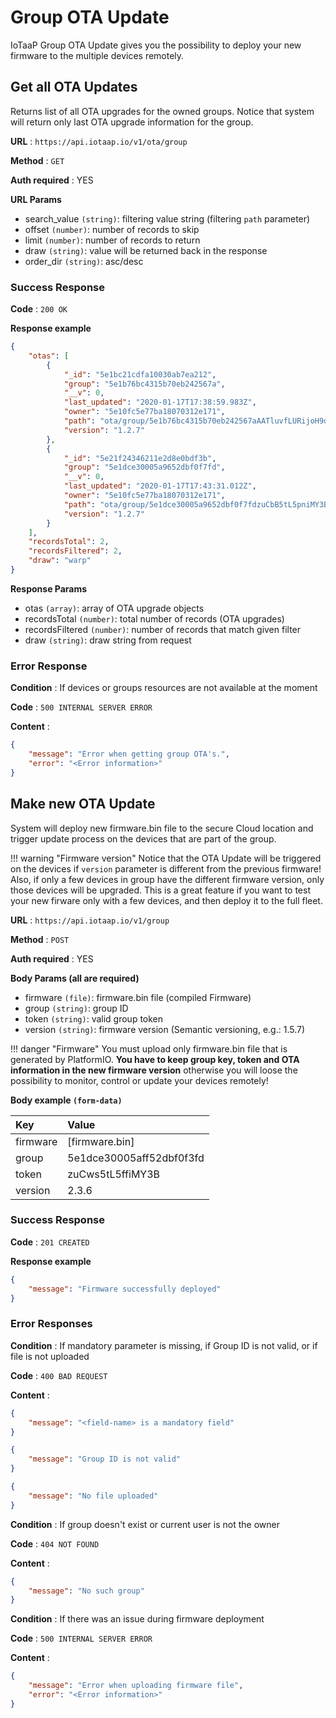 # Group OTA Update

IoTaaP Group OTA Update gives you the possibility to deploy your new firmware to the
multiple devices remotely. 

## Get all OTA Updates

Returns list of all OTA upgrades for the owned groups. Notice that system will
return only last OTA upgrade information for the group.

**URL** : `https://api.iotaap.io/v1/ota/group`

**Method** : `GET`

**Auth required** : YES

**URL Params**

- search_value `(string)`: filtering value string (filtering `path` parameter)
- offset `(number)`: number of records to skip
- limit `(number)`: number of records to return
- draw `(string)`: value will be returned back in the response
- order_dir `(string)`: asc/desc

### Success Response

**Code** : `200 OK`

**Response example**

```json
{
    "otas": [
        {
            "_id": "5e1bc21cdfa10030ab7ea212",
            "group": "5e1b76bc4315b70eb242567a",
            "__v": 0,
            "last_updated": "2020-01-17T17:38:59.983Z",
            "owner": "5e10fc5e77ba18070312e171",
            "path": "ota/group/5e1b76bc4315b70eb242567aAATluvfLURijoH9d/firmware.bin",
            "version": "1.2.7"
        },
        {
            "_id": "5e21f24346211e2d8e0bdf3b",
            "group": "5e1dce30005a9652dbf0f7fd",
            "__v": 0,
            "last_updated": "2020-01-17T17:43:31.012Z",
            "owner": "5e10fc5e77ba18070312e171",
            "path": "ota/group/5e1dce30005a9652dbf0f7fdzuCbB5tL5pniMY3B/firmware.bin",
            "version": "1.2.7"
        }
    ],
    "recordsTotal": 2,
    "recordsFiltered": 2,
    "draw": "warp"
}
```

**Response Params**

- otas `(array)`: array of OTA upgrade objects
- recordsTotal `(number)`: total number of records (OTA upgrades)
- recordsFiltered `(number)`: number of records that match given filter
- draw `(string)`: draw string from request

### Error Response

**Condition** : If devices or groups resources are not available at the moment

**Code** : `500 INTERNAL SERVER ERROR`

**Content** :

```json
{
    "message": "Error when getting group OTA's.",
    "error": "<Error information>"
}
```

## Make new OTA Update

System will deploy new firmware.bin file to the secure Cloud location and trigger update
process on the devices that are part of the group. 

!!! warning "Firmware version"
    Notice that the OTA Update will be triggered on the devices if `version` parameter is different from 
    the previous firmware! Also, if only a few devices in group have the different firmware version, only those
    devices will be upgraded. This is a great feature if you want to test your new firware only with a few devices,
    and then deploy it to the full fleet.

**URL** : `https://api.iotaap.io/v1/group`

**Method** : `POST`

**Auth required** : YES

**Body Params (all are required)**

- firmware `(file)`: firmware.bin file (compiled Firmware)
- group `(string)`: group ID
- token `(string)`: valid group token
- version `(string)`: firmware version (Semantic versioning, e.g.: 1.5.7)

!!! danger "Firmware"
    You must upload only firmware.bin file that is generated by PlatformIO. **You have to keep group key, token
    and OTA information in the new firmware version** otherwise you will loose the possibility to monitor, control
    or update your devices remotely!

**Body example `(form-data)`**

| Key      | Value                    |
| :------- | :----------------------- |
| firmware | [firmware.bin]           |
| group    | 5e1dce30005aff52dbf0f3fd |
| token    | zuCws5tL5ffiMY3B         |
| version  | 2.3.6                    |

### Success Response

**Code** : `201 CREATED`

**Response example**

```json
{
    "message": "Firmware successfully deployed"
}
```

### Error Responses

**Condition** : If mandatory parameter is missing, if Group ID is not valid, or if file is not uploaded

**Code** : `400 BAD REQUEST`

**Content** :

```json
{
    "message": "<field-name> is a mandatory field"
}
```
```json
{
    "message": "Group ID is not valid"
}
```
```json
{
    "message": "No file uploaded"
}
```

**Condition** : If group doesn't exist or current user is not the owner

**Code** : `404 NOT FOUND`

**Content** :

```json
{
    "message": "No such group"
}
```

**Condition** : If there was an issue during firmware deployment

**Code** : `500 INTERNAL SERVER ERROR`

**Content** :

```json
{
    "message": "Error when uploading firmware file",
    "error": "<Error information>"
}
```